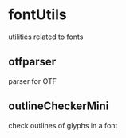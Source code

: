 # fontUtils
utilities related to fonts

## otfparser
parser for OTF

## outlineCheckerMini
check outlines of glyphs in a font
